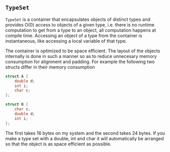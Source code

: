 `TypeSet`
---------

`TypeSet` is a container that encapsulates objects of distinct types and
provides O(0) access to objects of a given type, i.e.  there is no runtime
computation to get from a type to an object, all computation happens at
compile time.  Accessing an object of a type from the container is
instantaneous, like accessing a local variable of that type.

The container is optimized to be space efficient.  The layout of the
objects internally is done in such a manner so as to reduce unnecesary memory
consumption for alignment and padding.  For example the following two structs
differ in their memory consumption

```C++
struct A {
    double d;
    int i;
    char c;
};

struct B {
    char c;
    double d;
    int i;
};
```

The first takes 16 bytes on my system and the second takes 24 bytes.  If you
make a type set with a double, int and char it will automatically be arranged
so that the object is as space efficient as possible.
